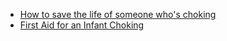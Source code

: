 - [How to save the life of someone who's choking](https://www.today.com/health/how-save-life-someone-whos-choking-t31181)
- [First Aid for an Infant Choking](https://youtu.be/gHZdBY-CkGw)
